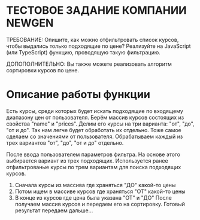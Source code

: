 
# ТЕСТОВОЕ ЗАДАНИЕ КОМПАНИИ NEWGEN

  ТРЕБОВАНИЕ:
  Опишите, как можно отфильтровать список курсов, чтобы выдались только подходящие по цене? 
  Реализуйте на JavaScript (или TypeScript) функцию, проводящую такую фильтрацию.

  ДОПОПОЛНИТЕЛЬНО:
  Вы также можете реализовать алгоритм сортировки курсов по цене.
 
# Описание работы функции
 Есть курсы, среди которых будет искать подходящие по входящему диапазону цен от пользователя.
 Берём массив курсов состоящих из свойства "name" и "prices".
 Делим его курсы на три варианта: "от", "до", "от и до". Так нам легче будет обработать их отдельно.
 Тоже самое сделаем  со значениями от пользователя. Обрабатываем каждый из трех вариантов "от", "до", "от и до" отдельно.

 После ввода пользователем параметров фильтра. На основе этого выбирается вариант из трех подходящих.
 Используется ранее отфильтрованые курсы по трем вариантам для поиска подходящих курсов.
 1) Сначала курсы из массива где храняться "ДО" какой-то цены
 2) Потом ищем в массиве курсов где храняться "ОТ" какой-то цены
 3) В конце из курсов где цена была указана "ОТ" и "ДО"
 После получаем массив курсов и передаем его на сортировку.
 Готовый результат передаем дальше...
